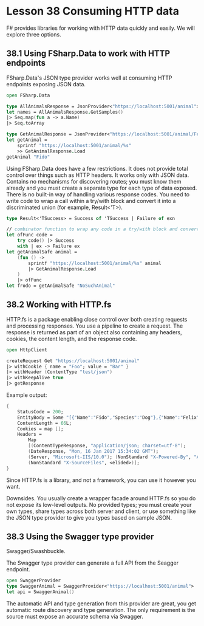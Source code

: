 # Lesson 38 Consuming HTTP data
F# provides libraries for working with HTTP data quickly and easily.
We will explore three options.

## 38.1 Using FSharp.Data to work with HTTP endpoints
FSharp.Data's JSON type provider works well at consuming HTTP endpoints exposing JSON data.

```fsharp
open FSharp.Data

type AllAnimalsResponse = JsonProvider<"https://localhost:5001/animal">
let names = AllAnimalsResponse.GetSamples()
|> Seq.map(fun a -> a.Name)
|> Seq.toArray

type GetAnimalResponse = JsonProvider<"https://localhost:5001/animal/Felix">
let getAnimal =
    sprintf "https://localhost:5001/animal/%s"
    >> GetAnimalResponse.Load
getAnimal "Fido"
```

Using FSharp.Data does have a few restrictions.
It does not provide total control over things such as HTTP headers.
It works only with JSON data.
Contains no mechanisms for discovering routes; you must know them already and you must create a separate type for each type of data exposed.
There is no built-in way of handling various response codes.
You need to write code to wrap a call within a try/with block and convert it into a discriminated union (for example, Result<'T>).

```fsharp
type Result<'TSuccess> = Success of 'TSuccess | Failure of exn

// combinator function to wrap any code in a try/with block and convert to Result
let ofFunc code =
    try code() |> Success
    with | ex -> Failure ex
let getAnimalSafe animal =
    (fun () ->
        sprintf "https://localhost:5001/animal/%s" animal
        |> GetAnimalResponse.Load
    )
    |> ofFunc
let frodo = getAnimalSafe "NoSuchAnimal"
```

## 38.2 Working with HTTP.fs
HTTP.fs is a package enabling close control over both creating requests and processing responses.
You use a pipeline to create a request.
The response is returned as part of an object also containing any headers, cookies, the content length, and the response code.

```fsharp
open HttpClient

createRequest Get "https://localhost:5001/animal"
|> withCookie { name = "Foo"; value = "Bar" }
|> withHeader (ContentType "test/json")
|> withKeepAlive true
|> getResponse
```

Example output:
```fsharp
{
    StatusCode = 200;
    EntityBody = Some "[{"Name":"Fido","Species":"Dog"},{"Name":"Felix","Species":"Cat"}]";
    ContentLength = 66L;
    Cookies = map [];
    Headers =
        Map
        [(ContentTypeResponse, "application/json; charset=utf-8");
        (DateResponse, "Mon, 16 Jan 2017 15:34:02 GMT");
        (Server, "Microsoft-IIS/10.0"); (NonStandard "X-Powered-By", "ASP.NET");
        (NonStandard "X-SourceFiles", <elided>)];
}
```

Since HTTP.fs is a library, and not a framework, you can use it however you want.

Downsides.
You usually create a wrapper facade around HTTP.fs so you do not expose its low-level outputs.
No provided types; you must create your own types, share types across both server and client, or use something like the JSON type provider to give you types based on sample JSON.

## 38.3 Using the Swagger type provider
Swagger/Swashbuckle.

The Swagger type provider can generate a full API from the Seagger endpoint.
```fsharp
open SwaggerProvider
type SwaggerAnimal = SwaggerProvider<"https://localhost:5001/animal">
let api = SwaggerAnimal()
```

The automatic API and type generation from this provider are great, you get automatic route discovery and type generation.
The only requirement is the source must expose an accurate schema via Swagger.